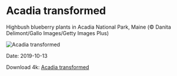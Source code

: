 # Acadia transformed

Highbush blueberry plants in Acadia National Park, Maine (© Danita Delimont/Gallo Images/Getty Images Plus)

![Acadia transformed](https://bing.com/th?id=OHR.AcadiaBlueberries_EN-US5640327241_UHD.jpg&rf=LaDigue_UHD.jpg&pid=hp&w=1024&h=576)

Date: 2019-10-13

Download 4k: [Acadia transformed](https://bing.com/th?id=OHR.AcadiaBlueberries_EN-US5640327241_UHD.jpg&rf=LaDigue_UHD.jpg&pid=hp&w=3840&h=2160)


